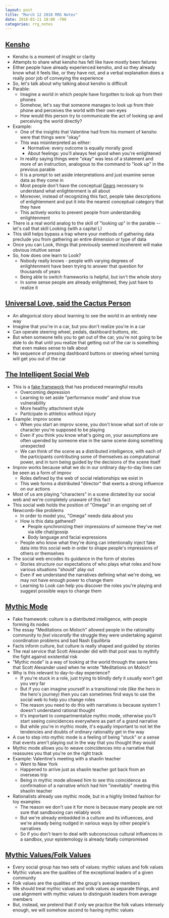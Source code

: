 ```yaml
---
layout: post
title: "March 12 2018 RRG Notes"
date: 2018-03-11 18:00 -700
categories: rrg_notes
---
```


## [Kensho](https://www.greaterwrong.com/posts/tMhEv28KJYWsu6Wdo/kensh)
- Kensho is a moment of insight or clarity
- Attempts to share what kensho has felt like have mostly been failures
- Either people have already experienced kensho, and so they already know what it feels like, or they have not, and a verbal explanation does a really poor job of conveying the experience
- So, let's talk about why talking about kensho is difficult
- Parable:
    - Imagine a world in which people have forgotten to look up from their phones
    - Somehow, let's say that someone manages to look up from their phone and perceives the world with their own eyes
    - How would this person try to communicate the act of looking up and perceiving the world directly?
- Example:
    - One of the insights that Valentine had from his moment of kensho were that things were "okay"
    - This was misinterpreted as either:
        - Normative: every outcome is equally morally good
        - About feelings: you'll always feel good when you're enlightened
    - In reality saying things were "okay" was less of a statement and more of an instruction, analogous to the command to "look up" in the previous parable
    - It is a prompt to set aside interpretations and just examine sense data as they come in
    - Most people don't have the conceptual [Gears](http://palegreendot.net/rrg_notes/2017/11/06/rrg-reading-notes.html) necessary to understand what enlightenment is all about
    - Moreover, instead of recognizing this fact, people take descriptions of enlightenment and put it into the nearest conceptual category that they have
    - This actively works to prevent people from understanding enlightenment
- There is a real world analog to the skill of "looking up" in the parable -- let's call that skill Looking (with a capital L)
- This skill helps bypass a trap where your methods of gathering data preclude you from gathering an entire dimension or type of data
- Once you can Look, things that previously seemed incoherent will make obvious intuitive sense
- So, how does one learn to Look?
    - Nobody really knows - people with varying degrees of enlightenment have been trying to answer that question for thousands of years
    - Being able to switch frameworks is helpful, but isn't the whole story
    - In some sense people are already enlightened, they just have to realize it

## [Universal Love, said the Cactus Person](http://slatestarcodex.com/2015/04/21/universal-love-said-the-cactus-person/)
- An allegorical story about learning to see the world in an entirely new way
- Imagine that you're in a car, but you don't realize you're in a car
- Can operate steering wheel, pedals, dashboard buttons, etc.
- But when someone tells you to get out of the car, you're not going to be able to do that until you realize that getting out of the car is something that even makes sense to talk about
- No sequence of pressing dashboard buttons or steering wheel turning will get you out of the car

## [The Intelligent Social Web](https://www.greaterwrong.com/posts/AqbWna2S85pFTsHH4/the-intelligent-social-web)
- This is a [fake framework](http://palegreendot.net/rrg_notes/2017/11/06/rrg-reading-notes.html) that has produced meaningful results
    - Overcoming depression
    - Learning to set aside "performance mode" and show true vulnerability
    - More healthy attachment style
    - Participate in athletics without injury
- Example: improv scene
    - When you start an improv scene, you don't know what sort of role or character you're supposed to be playing
    - Even if you think you know what's going on, your assumptions are often upended by someone else in the same scene doing something unexpected
    - We can think of the scene as a distributed intelligence, with each of the participants contributing some of themselves as computational power, and in turn being guided by the decisions of the scene itself
- Improv works because what we do in our ordinary day-to-day lives can be seen as a form of improv
    - Roles defined by the web of social relationships we exist in
    - This web forms a distributed "director" that exerts a strong influence on our actions
- Most of us are playing "characters" in a scene dictated by our social web and we're completely unaware of this fact
- This social web holds the position of "Omega" in an ongoing set of Newcomb-like problems
    - In order to model you, "Omega" needs data about you
    - How is this data gathered?
        - People synchronizing their impressions of someone they've met via idle chat/gossip
        - Body language and facial expressions
    - People who know what they're doing can intentionally inject fake data into this social web in order to shape people's impressions of others or themselves
- The social web encodes its guidance in the form of stories
    - Stories structure our expectations of who plays what roles and how various situations "should" play out
    - Even if we understand the narratives defining what we're doing, we may not have enough power to change them
    - Learning to Look can help you discover the roles you're playing and suggest possible ways to change them

## [Mythic Mode](https://www.greaterwrong.com/posts/HnWN6v4wHQwmYQCLX/mythic-mode)
- Fake framework: culture is a distributed intelligence, with people forming its nodes
- The essay "Meditations on Moloch" allowed people in the rationality community to *feel viscerally* the struggle they were undertaking against coordination problems and bad Nash Equilibria
- Facts inform culture, but culture is really shaped and guided by stories
- The real service that Scott Alexander did with that post was to mythify the fight against existential risk
- "Mythic mode" is a way of looking at the world through the same lens that Scott Alexander used when he wrote "Meditations on Moloch"
- Why is this relevant to day-to-day experience?
    - If you're stuck in a role, just trying to blindly defy it usually won't get you very far
    - But if you can imagine yourself in a transitional role (like the hero in the hero's journey) then you can sometimes find ways to use the social web to help you change roles
    - The reason you need to do this with narratives is because system 1 doesn't understand rational thought
    - It's important to compartmentalize mythic mode, otherwise you'll start seeing coincidences everywhere as part of a grand narrative
    - But while you're in mythic mode, it's equally important to not let the tendencies and doubts of ordinary rationality get in the way
- A cue to step into mythic mode is a feeling of being "stuck" or a sense that events aren't playing out in the way that you thought they would
- Mythic mode allows you to weave coincidences into a narrative that reassures you that you're on the right track
- Example: Valentine's meeting with a shaolin teacher
    - Went to New York
    - Happened to arrive just as shaolin teacher got back from an overseas trip
    - Being in mythic mode allowed him to see this coincidence as confirmation of a narrative which had him "inevitably" meeting this shaolin teacher
- Rationalists already use mythic mode, but in a highly limited fashion for toy examples
    - The reason we don't use it for more is because many people are not sure that sandboxing can reliably work
    - But we're already embedded in a culture and its influences, and we're already being nudged in various ways by other people's narratives
    - So if you don't learn to deal with subconscious cultural influences in a sandbox, your epistemology is already fatally compromised

## [Mythic Values/Folk Values](http://raggedjackscarlet.tumblr.com/post/129312114638/mythic-valuesfolk-values)
- Every social group has two sets of values: mythic values and folk values
- Mythic values are the qualities of the exceptional leaders of a given community
- Folk values are the qualities of the group's average members
- We should treat mythic values and volk values as separate things, and use alignment with mythic values to distinguish leaders from average members
- But, instead, we pretend that if only we practice the folk values intensely enough, we will somehow ascend to having mythic values
